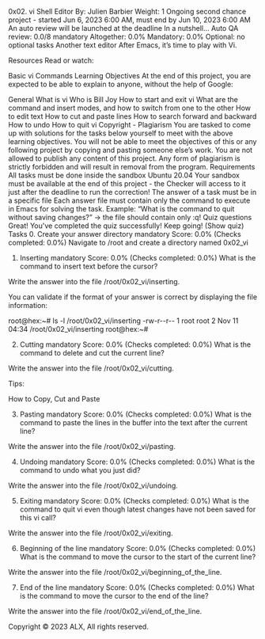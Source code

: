
0x02. vi
Shell
Editor
 By: Julien Barbier
 Weight: 1
 Ongoing second chance project - started Jun 6, 2023 6:00 AM, must end by Jun 10, 2023 6:00 AM
 An auto review will be launched at the deadline
In a nutshell…
Auto QA review: 0.0/8 mandatory
Altogether:  0.0%
Mandatory: 0.0%
Optional: no optional tasks
Another text editor
After Emacs, it’s time to play with Vi.

Resources
Read or watch:

Basic vi Commands
Learning Objectives
At the end of this project, you are expected to be able to explain to anyone, without the help of Google:

General
What is vi
Who is Bill Joy
How to start and exit vi
What are the command and insert modes, and how to switch from one to the other
How to edit text
How to cut and paste lines
How to search forward and backward
How to undo
How to quit vi
Copyright - Plagiarism
You are tasked to come up with solutions for the tasks below yourself to meet with the above learning objectives.
You will not be able to meet the objectives of this or any following project by copying and pasting someone else’s work.
You are not allowed to publish any content of this project.
Any form of plagiarism is strictly forbidden and will result in removal from the program.
Requirements
All tasks must be done inside the sandbox Ubuntu 20.04
Your sandbox must be available at the end of this project - the Checker will access to it just after the deadline to run the correction!
The answer of a task must be in a specific file
Each answer file must contain only the command to execute in Emacs for solving the task. Example: “What is the command to quit without saving changes?” -> the file should contain only :q!
Quiz questions
Great! You've completed the quiz successfully! Keep going! (Show quiz)
Tasks
0. Create your answer directory
mandatory
Score: 0.0% (Checks completed: 0.0%)
Navigate to /root and create a directory named 0x02_vi

    
1. Inserting
mandatory
Score: 0.0% (Checks completed: 0.0%)
What is the command to insert text before the cursor?

Write the answer into the file /root/0x02_vi/inserting.

You can validate if the format of your answer is correct by displaying the file information:

root@hex:~# ls -l /root/0x02_vi/inserting
-rw-r--r-- 1 root root 2 Nov 11 04:34 /root/0x02_vi/inserting
root@hex:~# 
    
2. Cutting
mandatory
Score: 0.0% (Checks completed: 0.0%)
What is the command to delete and cut the current line?

Write the answer into the file /root/0x02_vi/cutting.

Tips:

How to Copy, Cut and Paste
    
3. Pasting
mandatory
Score: 0.0% (Checks completed: 0.0%)
What is the command to paste the lines in the buffer into the text after the current line?

Write the answer into the file /root/0x02_vi/pasting.

    
4. Undoing
mandatory
Score: 0.0% (Checks completed: 0.0%)
What is the command to undo what you just did?

Write the answer into the file /root/0x02_vi/undoing.

    
5. Exiting
mandatory
Score: 0.0% (Checks completed: 0.0%)
What is the command to quit vi even though latest changes have not been saved for this vi call?

Write the answer into the file /root/0x02_vi/exiting.

    
6. Beginning of the line
mandatory
Score: 0.0% (Checks completed: 0.0%)
What is the command to move the cursor to the start of the current line?

Write the answer into the file /root/0x02_vi/beginning_of_the_line.

    
7. End of the line
mandatory
Score: 0.0% (Checks completed: 0.0%)
What is the command to move the cursor to the end of the line?

Write the answer into the file /root/0x02_vi/end_of_the_line.

    
Copyright © 2023 ALX, All rights reserved.
